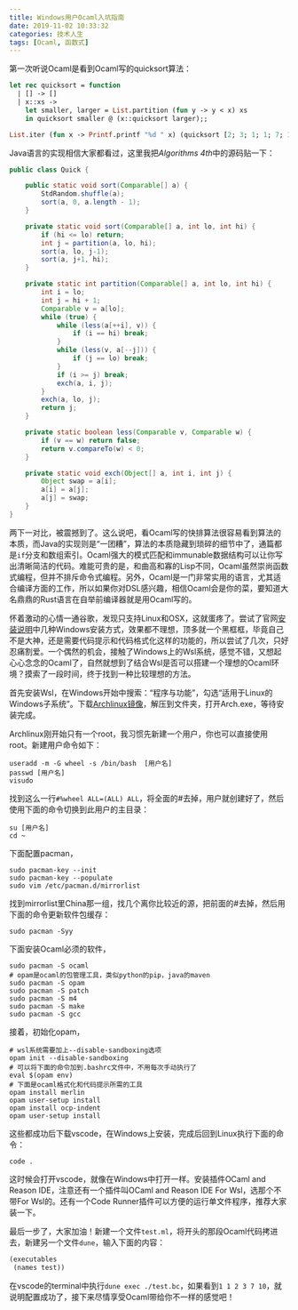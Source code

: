 ```yaml
---
title: Windows用户Ocaml入坑指南
date: 2019-11-02 10:33:32
categories: 技术人生
tags: [Ocaml, 函数式]
---
```

第一次听说Ocaml是看到Ocaml写的quicksort算法：
```ocaml
let rec quicksort = function
  | [] -> []
  | x::xs ->
    let smaller, larger = List.partition (fun y -> y < x) xs
    in quicksort smaller @ (x::quicksort larger);;

List.iter (fun x -> Printf.printf "%d " x) (quicksort [2; 3; 1; 1; 7; 10])
```
Java语言的实现相信大家都看过，这里我把*Algorithms 4th*中的源码贴一下：
```java
public class Quick {

    public static void sort(Comparable[] a) {
        StdRandom.shuffle(a);
        sort(a, 0, a.length - 1);
    }

    private static void sort(Comparable[] a, int lo, int hi) {
        if (hi <= lo) return;
        int j = partition(a, lo, hi);
        sort(a, lo, j-1);
        sort(a, j+1, hi);
    }

    private static int partition(Comparable[] a, int lo, int hi) {
        int i = lo;
        int j = hi + 1;
        Comparable v = a[lo];
        while (true) {
            while (less(a[++i], v)) {
                if (i == hi) break;
            }
            while (less(v, a[--j])) {
                if (j == lo) break;
            }
            if (i >= j) break;
            exch(a, i, j);
        }
        exch(a, lo, j);
        return j;
    }

    private static boolean less(Comparable v, Comparable w) {
        if (v == w) return false;
        return v.compareTo(w) < 0;
    }

    private static void exch(Object[] a, int i, int j) {
        Object swap = a[i];
        a[i] = a[j];
        a[j] = swap;
    }
}
```

两下一对比，被震撼到了。这么说吧，看Ocaml写的快排算法很容易看到算法的本质，而Java的实现则是“一团糟”，算法的本质隐藏到琐碎的细节中了，通篇都是`if`分支和数组索引。Ocaml强大的模式匹配和immunable数据结构可以让你写出清晰简洁的代码。难能可贵的是，和曲高和寡的Lisp不同，Ocaml虽然崇尚函数式编程，但并不排斥命令式编程。另外，Ocaml是一门非常实用的语言，尤其适合编译方面的工作，所以如果你对DSL感兴趣，相信Ocaml会是你的菜，要知道大名鼎鼎的Rust语言在自举前编译器就是用Ocaml写的。

怀着激动的心情一通谷歌，发现只支持Linux和OSX，这就蛋疼了。尝试了官网[安装说明](https://ocaml.org/docs/install.html)中几种Windows安装方式，效果都不理想，顶多就一个黑框框，毕竟自己不是大神，还是需要代码提示和代码格式化这样的功能的，所以尝试了几次，只好忍痛割爱。一个偶然的机会，接触了Windows上的Wsl系统，感觉不错，又想起心心念念的Ocaml了，自然就想到了结合Wsl是否可以搭建一个理想的Ocaml环境？摸索了一段时间，终于找到一种比较理想的方法。

首先安装Wsl，在Windows开始中搜索：“程序与功能”，勾选“适用于Linux的Windows子系统”。下载[Archlinux镜像](https://github.com/yuk7/ArchWSL/)，解压到文件夹，打开Arch.exe，等待安装完成。

Archlinux刚开始只有一个root，我习惯先新建一个用户，你也可以直接使用root。新建用户命令如下：
```shell
useradd -m -G wheel -s /bin/bash  [用户名]
passwd [用户名]
visudo
```
找到这么一行`#%wheel ALL=(ALL) ALL`，将全面的#去掉，用户就创建好了，然后使用下面的命令切换到此用户的主目录：
```shell
su [用户名]
cd ~
```
下面配置pacman，
```shell
sudo pacman-key --init
sudo pacman-key --populate
sudo vim /etc/pacman.d/mirrorlist
```
找到mirrorlist里China那一组，找几个离你比较近的源，把前面的#去掉，然后用下面的命令更新软件包缓存：
```shell
sudo pacman -Syy
```
下面安装Ocaml必须的软件，
```shell
sudo pacman -S ocaml
# opam是ocaml的包管理工具，类似python的pip，java的maven
sudo pacman -S opam
sudo pacman -S patch
sudo pacman -S m4
sudo pacman -S make
sudo pacman -S gcc
```
接着，初始化opam，
```shell
# wsl系统需要加上--disable-sandboxing选项
opam init --disable-sandboxing
# 可以将下面的命令加到.bashrc文件中，不用每次手动执行了
eval $(opam env)
# 下面是ocaml格式化和代码提示所需的工具
opam install merlin
opam user-setup install
opam install ocp-indent
opam user-setup install
```
这些都成功后下载vscode，在Windows上安装，完成后回到Linux执行下面的命令：
```shell
code .
```
这时候会打开vscode，就像在Windows中打开一样。安装插件OCaml and Reason IDE，注意还有一个插件叫OCaml and Reason IDE For Wsl，选那个不带For Wsl的。还有一个Code Runner插件可以方便的运行单文件程序，推荐大家装一下。

最后一步了，大家加油！新建一个文件`test.ml`，将开头的那段Ocaml代码拷进去，新建另一个文件`dune`，输入下面的内容：
```ocaml
(executables
 (names test))
```
在vscode的terminal中执行`dune exec ./test.bc`，如果看到`1 1 2 3 7 10`，就说明配置成功了，接下来尽情享受Ocaml带给你不一样的感觉吧！
